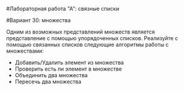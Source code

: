 #Лабораторная работа "А": связные списки

#Вариант 30: множества

Одним из возможных представлений множеств является представление с помощью упорядоченных
списков. Реализуйте с помощью связанных списков следующие алгоритмы работы с множествами:
- Добавить/Удалить элемент из множества
- Проверить есть ли элемент в множестве
- Объединить два множества
- Пересечь два множества
